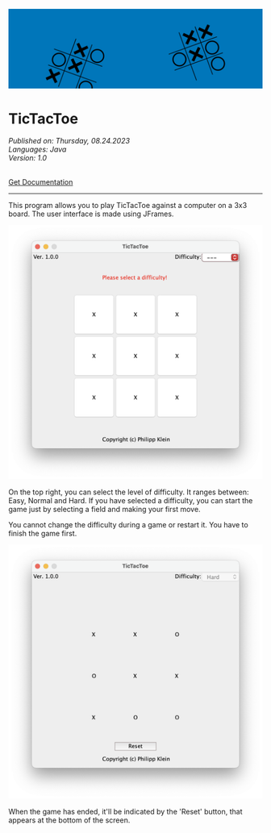 ![Sample_Image](images/ttt_logo.png)

<h1>TicTacToe</h1>
<i>Published on: Thursday, 08.24.2023<br></i>
<i>Languages: Java<br></i>
<i>Version: 1.0<br></i>
<br>

[Get Documentation](documents/TicTacToe_Documentation.pdf)

<hr>

This program allows you to play TicTacToe against a computer on a 3x3 board. The user interface is made using JFrames.

![Sample_Image](images/ttt_main.png)

On the top right, you can select the level of difficulty. It ranges between: Easy, Normal and Hard. If you have selected a difficulty, you can start the game just by selecting a field and making your first move.

You cannot change the difficulty during a game or restart it. You have to finish the game first.

![Sample_Image](images/ttt_game.png)

When the game has ended, it'll be indicated by the 'Reset' button, that appears at the bottom of the screen.
